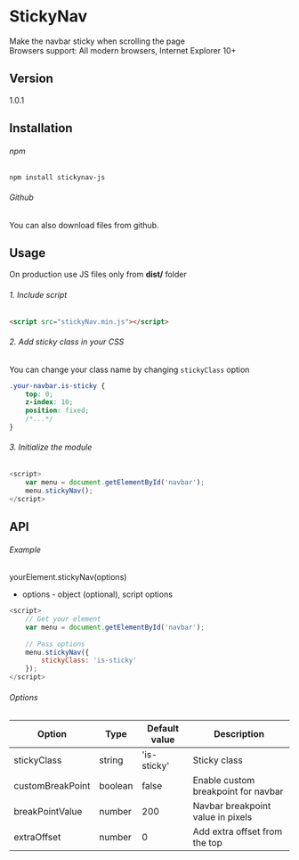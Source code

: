 # StickyNav
Make the navbar sticky when scrolling the page <br>
Browsers support: All modern browsers, Internet Explorer 10+

## Version
1.0.1

## Installation

###### npm
```
npm install stickynav-js
```

###### Github
You can also download files from github.

## Usage
On production use JS files only from **dist/** folder

###### 1. Include script
```html
<script src="stickyNav.min.js"></script>  
```

###### 2. Add sticky class in your CSS
You can change your class name by changing `stickyClass` option 

```css
.your-navbar.is-sticky {
    top: 0;
    z-index: 10;
    position: fixed;
    /*...*/
}
```

###### 3. Initialize the module

```javascript
<script>
    var menu = document.getElementById('navbar');
    menu.stickyNav();
</script>
```

## API

###### Example
yourElement.stickyNav(options)

* options - object (optional), script options

```javascript
<script>
    // Get your element
    var menu = document.getElementById('navbar');
    
    // Pass options
    menu.stickyNav({
        stickyClass: 'is-sticky'
    });
</script>
```

###### Options

| Option  | Type | Default value | Description |
| ----- | ----- | ----- | ----- |
| stickyClass | string | 'is-sticky' | Sticky class |
| customBreakPoint | boolean | false | Enable custom breakpoint for navbar |
| breakPointValue | number | 200 | Navbar breakpoint value in pixels |
| extraOffset | number | 0 | Add extra offset from the top |
